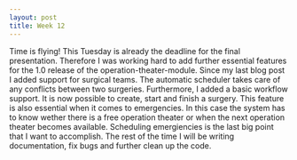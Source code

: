 ```yaml
---
layout: post
title: Week 12
---
```


Time is flying! This Tuesday is already the deadline for the final presentation. Therefore I was working hard to add further essential features for the 1.0 release of the operation-theater-module. Since my last blog post I added support for surgical teams. The automatic scheduler takes care of any conflicts between two surgeries. Furthermore, I added a basic workflow support. It is now possible to create, start and finish a surgery. This feature is also essential when it comes to emergencies. In this case the system has to know wether there is a free operation theater or when the next operation theater becomes available. Scheduling emergiencies is the last big point that I want to accomplish. The rest of the time I will be writing documentation, fix bugs and further clean up the code.

